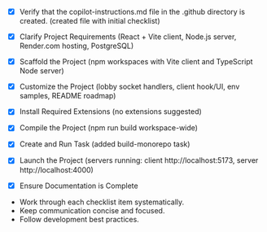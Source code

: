 - [x] Verify that the copilot-instructions.md file in the .github directory is created. (created file with initial checklist)

- [x] Clarify Project Requirements (React + Vite client, Node.js server, Render.com hosting, PostgreSQL)

- [x] Scaffold the Project (npm workspaces with Vite client and TypeScript Node server)

- [x] Customize the Project (lobby socket handlers, client hook/UI, env samples, README roadmap)

- [x] Install Required Extensions (no extensions suggested)

- [x] Compile the Project (npm run build workspace-wide)

- [x] Create and Run Task (added build-monorepo task)

- [x] Launch the Project (servers running: client http://localhost:5173, server http://localhost:4000)

- [x] Ensure Documentation is Complete

- Work through each checklist item systematically.
- Keep communication concise and focused.
- Follow development best practices.
